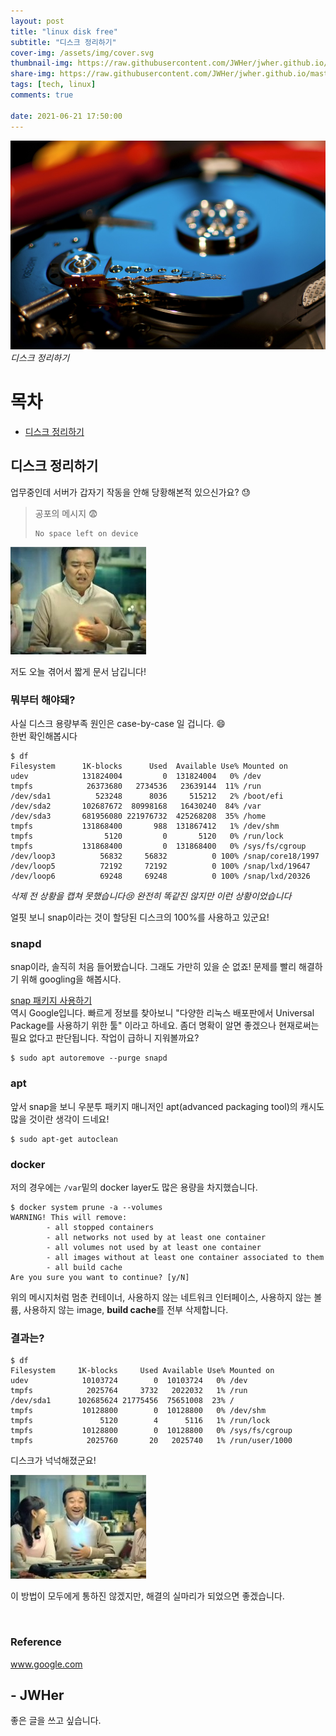 ```yaml
---
layout: post
title: "linux disk free"
subtitle: "디스크 정리하기"
cover-img: /assets/img/cover.svg
thumbnail-img: https://raw.githubusercontent.com/JWHer/jwher.github.io/master/_posts/images/hard-drive-internal.jpg
share-img: https://raw.githubusercontent.com/JWHer/jwher.github.io/master/_posts/images/hard-drive-internal.jpg
tags: [tech, linux]
comments: true

date: 2021-06-21 17:50:00 
---
```


<!-- image repository: https://raw.githubusercontent.com/JWHer/jwher.github.io/master/_posts/images/ -->
![Alt](https://raw.githubusercontent.com/JWHer/jwher.github.io/master/_posts/images/hard-drive-internal.jpg "hard-drive-internal")  
*디스크 정리하기*  

# 목차
* [디스크 정리하기](#디스크-정리하기)

## 디스크 정리하기  

업무중인데 서버가 갑자기 작동을 안해 당황해본적 있으신가요? :sweat:  

> 공포의 메시지 :fearful:  
> ```shell
> No space left on device
> ```

![Alt](https://raw.githubusercontent.com/JWHer/jwher.github.io/master/_posts/images/%EB%B6%88%ED%8E%B8.jpg "불편")

저도 오늘 겪어서 짧게 문서 남깁니다!

### 뭐부터 해야돼?

사실 디스크 용량부족 원인은 case-by-case 일 겁니다. :smile:  
한번 확인해봅시다  

```shell
$ df
Filesystem      1K-blocks      Used  Available Use% Mounted on
udev            131824004         0  131824004   0% /dev
tmpfs            26373680   2734536   23639144  11% /run
/dev/sda1          523248      8036     515212   2% /boot/efi
/dev/sda2       102687672  80998168   16430240  84% /var
/dev/sda3       681956080 221976732  425268208  35% /home
tmpfs           131868400       988  131867412   1% /dev/shm
tmpfs                5120         0       5120   0% /run/lock
tmpfs           131868400         0  131868400   0% /sys/fs/cgroup
/dev/loop3          56832     56832          0 100% /snap/core18/1997
/dev/loop5          72192     72192          0 100% /snap/lxd/19647
/dev/loop6          69248     69248          0 100% /snap/lxd/20326
```
*삭제 전 상황을 캡쳐 못했습니다:cry: 완전히 똑같진 않지만 이런 상황이었습니다*

얼핏 보니 snap이라는 것이 할당된 디스크의 100%를 사용하고 있군요!  

### snapd
snap이라, 솔직히 처음 들어봤습니다.
그래도 가만히 있을 순 없죠! 문제를 빨리 해결하기 위해 googling을 해봅시다.

[snap 패키지 사용하기](https://snowdeer.github.io/linux/2018/01/22/ubuntu-16p04-using-snap-package/)  
역시 Google입니다. 빠르게 정보를 찾아보니 "다양한 리눅스 배포판에서 Universal Package를 사용하기 위한 툴"
이라고 하네요. 좀더 명확이 알면 좋겠으나 현재로써는 필요 없다고 판단됩니다. 작업이 급하니 지워볼까요?

```shell
$ sudo apt autoremove --purge snapd
```

### apt

앞서 snap을 보니 우분투 패키지 매니저인 apt(advanced packaging tool)의 캐시도 많을 것이란 생각이 드네요!  
```shell
$ sudo apt-get autoclean
```

### docker

저의 경우에는 ```/var```밑의 docker layer도 많은 용량을 차지했습니다.  
```shell
$ docker system prune -a --volumes
WARNING! This will remove:
        - all stopped containers
        - all networks not used by at least one container
        - all volumes not used by at least one container
        - all images without at least one container associated to them
        - all build cache
Are you sure you want to continue? [y/N]
```
위의 메시지처럼 멈춘 컨테이너, 사용하지 않는 네트워크 인터페이스, 사용하지 않는 볼륨, 사용하지 않는 image,
**build cache**를 전부 삭제합니다.

### 결과는?

```shell
$ df
Filesystem     1K-blocks     Used Available Use% Mounted on
udev            10103724        0  10103724   0% /dev
tmpfs            2025764     3732   2022032   1% /run
/dev/sda1      102685624 21775456  75651008  23% /
tmpfs           10128800        0  10128800   0% /dev/shm
tmpfs               5120        4      5116   1% /run/lock
tmpfs           10128800        0  10128800   0% /sys/fs/cgroup
tmpfs            2025760       20   2025740   1% /run/user/1000
```
디스크가 넉넉해졌군요!  

![Alt](https://raw.githubusercontent.com/JWHer/jwher.github.io/master/_posts/images/%ED%8E%B8%EC%95%88.jpg "편안")

이 방법이 모두에게 통하진 않겠지만, 해결의 실마리가 되었으면 좋겠습니다.

<br/>

### Reference  
www.google.com

## - JWHer  
좋은 글을 쓰고 싶습니다.

<!-- update log -->
<!--
본문에 추가할 내용을 적는다.
-->
